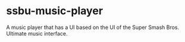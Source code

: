 # ssbu-music-player
A music player that has a UI based on the UI of the Super Smash Bros. Ultimate music interface.
